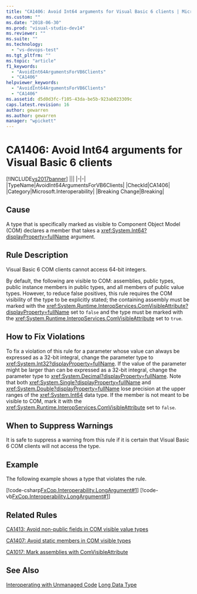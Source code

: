 ```yaml
---
title: "CA1406: Avoid Int64 arguments for Visual Basic 6 clients | Microsoft Docs"
ms.custom: ""
ms.date: "2018-06-30"
ms.prod: "visual-studio-dev14"
ms.reviewer: ""
ms.suite: ""
ms.technology:
  - "vs-devops-test"
ms.tgt_pltfrm: ""
ms.topic: "article"
f1_keywords:
  - "AvoidInt64ArgumentsForVB6Clients"
  - "CA1406"
helpviewer_keywords:
  - "AvoidInt64ArgumentsForVB6Clients"
  - "CA1406"
ms.assetid: d5d0d3fc-f105-43da-be5b-923ab023309c
caps.latest.revision: 16
author: gewarren
ms.author: gewarren
manager: "wpickett"
---
```

# CA1406: Avoid Int64 arguments for Visual Basic 6 clients
[!INCLUDE[vs2017banner](../includes/vs2017banner.md)]
|||
|-|-|
|TypeName|AvoidInt64ArgumentsForVB6Clients|
|CheckId|CA1406|
|Category|Microsoft.Interoperability|
|Breaking Change|Breaking|

## Cause
 A type that is specifically marked as visible to Component Object Model (COM) declares a member that takes a <xref:System.Int64?displayProperty=fullName> argument.

## Rule Description
 Visual Basic 6 COM clients cannot access 64-bit integers.

 By default, the following are visible to COM: assemblies, public types, public instance members in public types, and all members of public value types. However, to reduce false positives, this rule requires the COM visibility of the type to be explicitly stated; the containing assembly must be marked with the <xref:System.Runtime.InteropServices.ComVisibleAttribute?displayProperty=fullName> set to `false` and the type must be marked with the <xref:System.Runtime.InteropServices.ComVisibleAttribute> set to `true`.

## How to Fix Violations
 To fix a violation of this rule for a parameter whose value can always be expressed as a 32-bit integral, change the parameter type to <xref:System.Int32?displayProperty=fullName>. If the value of the parameter might be larger than can be expressed as a 32-bit integral, change the parameter type to <xref:System.Decimal?displayProperty=fullName>. Note that both <xref:System.Single?displayProperty=fullName> and <xref:System.Double?displayProperty=fullName> lose precision at the upper ranges of the <xref:System.Int64> data type. If the member is not meant to be visible to COM, mark it with the <xref:System.Runtime.InteropServices.ComVisibleAttribute> set to `false`.

## When to Suppress Warnings
 It is safe to suppress a warning from this rule if it is certain that Visual Basic 6 COM clients will not access the type.

## Example
 The following example shows a type that violates the rule.

 [!code-csharp[FxCop.Interoperability.LongArgument#1](../snippets/csharp/VS_Snippets_CodeAnalysis/FxCop.Interoperability.LongArgument/cs/FxCop.Interoperability.LongArgument.cs#1)]
 [!code-vb[FxCop.Interoperability.LongArgument#1](../snippets/visualbasic/VS_Snippets_CodeAnalysis/FxCop.Interoperability.LongArgument/vb/FxCop.Interoperability.LongArgument.vb#1)]

## Related Rules
 [CA1413: Avoid non-public fields in COM visible value types](../code-quality/ca1413-avoid-non-public-fields-in-com-visible-value-types.md)

 [CA1407: Avoid static members in COM visible types](../code-quality/ca1407-avoid-static-members-in-com-visible-types.md)

 [CA1017: Mark assemblies with ComVisibleAttribute](../code-quality/ca1017-mark-assemblies-with-comvisibleattribute.md)

## See Also
 [Interoperating with Unmanaged Code](http://msdn.microsoft.com/library/ccb68ce7-b0e9-4ffb-839d-03b1cd2c1258)
 [Long Data Type](http://msdn.microsoft.com/library/b4770c34-1804-4f8c-b512-c10b0893e516)



